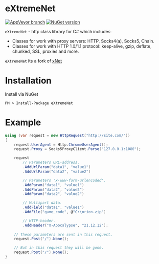 # eXtremeNet

[![AppVeyor branch](https://img.shields.io/appveyor/ci/gruntjs/grunt/master.svg?maxAge=2592000)](https://ci.appveyor.com/project/extremecodetv/extremenet)
[![NuGet version](https://badge.fury.io/nu/eXtremeNet.svg)](https://badge.fury.io/nu/eXtremeNet)

`eXtremeNet` - http class library for C# which includes:
 * Classes for work with proxy servers: HTTP, Socks4(a), Socks5, Chain.
 * Classes for work with HTTP 1.0/1.1 protocol: keep-alive, gzip, deflate, chunked, SSL, proxies and more.

`eXtremeNet` its a fork of [xNet](https://github.com/X-rus/xNet)

# Installation
 
Install via NuGet
 
```
PM > Install-Package eXtremeNet
```
 
# Example
 
```csharp 
using (var request = new HttpRequest("http://site.com/"))
{
    request.UserAgent = Http.ChromeUserAgent();
    request.Proxy = Socks5ProxyClient.Parse("127.0.0.1:1080");

    request
        // Parameters URL-address.
        .AddUrlParam("data1", "value1")
        .AddUrlParam("data2", "value2")

        // Parameters 'x-www-form-urlencoded'.
        .AddParam("data1", "value1")
        .AddParam("data2", "value2")
        .AddParam("data2", "value2")

        // Multipart data.
        .AddField("data1", "value1")
        .AddFile("game_code", @"C:\orion.zip")

        // HTTP-header.
        .AddHeader("X-Apocalypse", "21.12.12");
        
    // These parameters are sent in this request.
    request.Post("/").None();

    // But in this request they will be gone.
    request.Post("/").None();
}
```
